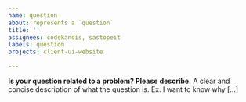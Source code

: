 ```yaml
---
name: question
about: represents a `question`
title: ''
assignees: codekandis, sastopeit
labels: question
projects: client-ui-website

---
```


**Is your question related to a problem? Please describe.**
A clear and concise description of what the question is. Ex. I want to know why [...]
